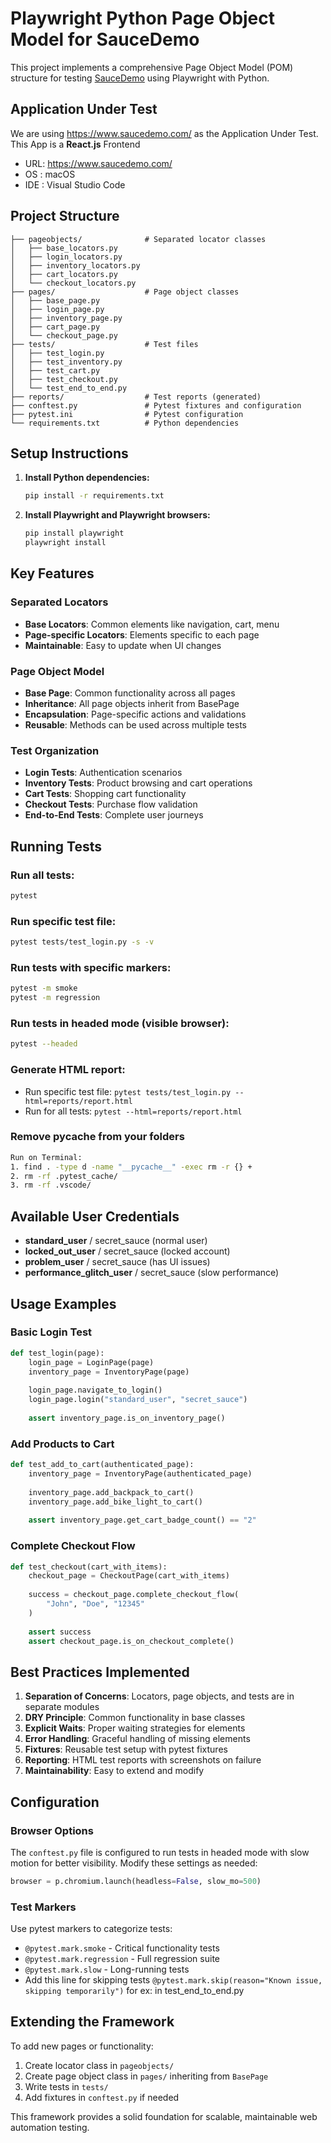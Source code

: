 # Playwright Python Page Object Model for SauceDemo

This project implements a comprehensive Page Object Model (POM) structure for testing [SauceDemo](https://www.saucedemo.com/) using Playwright with Python.

## Application Under Test

We are using https://www.saucedemo.com/ as the Application Under Test. This App is a **React.js** Frontend

- URL: https://www.saucedemo.com/
- OS : macOS
- IDE : Visual Studio Code

## Project Structure

```
├── pageobjects/              # Separated locator classes
│   ├── base_locators.py
│   ├── login_locators.py
│   ├── inventory_locators.py
│   ├── cart_locators.py
│   └── checkout_locators.py
├── pages/                    # Page object classes
│   ├── base_page.py
│   ├── login_page.py
│   ├── inventory_page.py
│   ├── cart_page.py
│   └── checkout_page.py
├── tests/                    # Test files
│   ├── test_login.py
│   ├── test_inventory.py
│   ├── test_cart.py
│   ├── test_checkout.py
│   └── test_end_to_end.py
├── reports/                  # Test reports (generated)
├── conftest.py               # Pytest fixtures and configuration
├── pytest.ini                # Pytest configuration
└── requirements.txt          # Python dependencies
```

## Setup Instructions

1. **Install Python dependencies:**
   ```bash
   pip install -r requirements.txt
   ```

2. **Install Playwright and Playwright browsers:**
   ```bash
   pip install playwright
   playwright install
   ```

## Key Features

### Separated Locators
- **Base Locators**: Common elements like navigation, cart, menu
- **Page-specific Locators**: Elements specific to each page
- **Maintainable**: Easy to update when UI changes

### Page Object Model
- **Base Page**: Common functionality across all pages
- **Inheritance**: All page objects inherit from BasePage
- **Encapsulation**: Page-specific actions and validations
- **Reusable**: Methods can be used across multiple tests

### Test Organization
- **Login Tests**: Authentication scenarios
- **Inventory Tests**: Product browsing and cart operations
- **Cart Tests**: Shopping cart functionality
- **Checkout Tests**: Purchase flow validation
- **End-to-End Tests**: Complete user journeys

## Running Tests

### Run all tests:
```bash
pytest 
```

### Run specific test file:
```bash
pytest tests/test_login.py -s -v
```

### Run tests with specific markers:
```bash
pytest -m smoke
pytest -m regression
```

### Run tests in headed mode (visible browser):
```bash
pytest --headed
```

### Generate HTML report:
- Run specific test file: `pytest tests/test_login.py --html=reports/report.html`
- Run for all tests: `pytest --html=reports/report.html`

### Remove pycache from your folders
```bash
Run on Terminal: 
1. find . -type d -name "__pycache__" -exec rm -r {} +
2. rm -rf .pytest_cache/
3. rm -rf .vscode/
```

## Available User Credentials

- **standard_user** / secret_sauce (normal user)
- **locked_out_user** / secret_sauce (locked account)
- **problem_user** / secret_sauce (has UI issues)
- **performance_glitch_user** / secret_sauce (slow performance)

## Usage Examples

### Basic Login Test
```python
def test_login(page):
    login_page = LoginPage(page)
    inventory_page = InventoryPage(page)
    
    login_page.navigate_to_login()
    login_page.login("standard_user", "secret_sauce")
    
    assert inventory_page.is_on_inventory_page()
```

### Add Products to Cart
```python
def test_add_to_cart(authenticated_page):
    inventory_page = InventoryPage(authenticated_page)
    
    inventory_page.add_backpack_to_cart()
    inventory_page.add_bike_light_to_cart()
    
    assert inventory_page.get_cart_badge_count() == "2"
```

### Complete Checkout Flow
```python
def test_checkout(cart_with_items):
    checkout_page = CheckoutPage(cart_with_items)
    
    success = checkout_page.complete_checkout_flow(
        "John", "Doe", "12345"
    )
    
    assert success
    assert checkout_page.is_on_checkout_complete()
```

## Best Practices Implemented

1. **Separation of Concerns**: Locators, page objects, and tests are in separate modules
2. **DRY Principle**: Common functionality in base classes
3. **Explicit Waits**: Proper waiting strategies for elements
4. **Error Handling**: Graceful handling of missing elements
5. **Fixtures**: Reusable test setup with pytest fixtures
6. **Reporting**: HTML test reports with screenshots on failure
7. **Maintainability**: Easy to extend and modify

## Configuration

### Browser Options
The `conftest.py` file is configured to run tests in headed mode with slow motion for better visibility. Modify these settings as needed:

```python
browser = p.chromium.launch(headless=False, slow_mo=500)
```

### Test Markers
Use pytest markers to categorize tests:
- `@pytest.mark.smoke` - Critical functionality tests
- `@pytest.mark.regression` - Full regression suite
- `@pytest.mark.slow` - Long-running tests
-  Add this line for skipping tests `@pytest.mark.skip(reason="Known issue, skipping temporarily")` for ex: in
   test_end_to_end.py

## Extending the Framework

To add new pages or functionality:

1. Create locator class in `pageobjects/`
2. Create page object class in `pages/` inheriting from `BasePage`
3. Write tests in `tests/`
4. Add fixtures in `conftest.py` if needed

This framework provides a solid foundation for scalable, maintainable web automation testing.